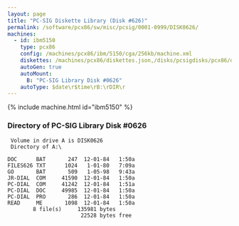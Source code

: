 ```yaml
---
layout: page
title: "PC-SIG Diskette Library (Disk #626)"
permalink: /software/pcx86/sw/misc/pcsig/0001-0999/DISK0626/
machines:
  - id: ibm5150
    type: pcx86
    config: /machines/pcx86/ibm/5150/cga/256kb/machine.xml
    diskettes: /machines/pcx86/diskettes.json,/disks/pcsigdisks/pcx86/diskettes.json
    autoGen: true
    autoMount:
      B: "PC-SIG Library Disk #0626"
    autoType: $date\r$time\rB:\rDIR\r
---
```


{% include machine.html id="ibm5150" %}

### Directory of PC-SIG Library Disk #0626

     Volume in drive A is DISK0626
     Directory of A:\

    DOC      BAT       247  12-01-84   1:50a
    FILES626 TXT      1024   1-01-80   7:09a
    GO       BAT       509   1-05-98   9:43a
    JR-DIAL  COM     41590  12-01-84   1:50a
    PC-DIAL  COM     41242  12-01-84   1:51a
    PC-DIAL  DOC     49985  12-01-84   1:50a
    PC-DIAL  PRO       286  12-01-84   1:50a
    READ     ME       1098  12-01-84   1:50a
            8 file(s)     135981 bytes
                           22528 bytes free
